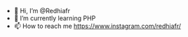 - 👋 Hi, I’m @Redhiafr
- 🌱 I’m currently learning PHP
- 📫 How to reach me https://www.instagram.com/redhiafr/

<!---
Redhiafr/Redhiafr is a ✨ special ✨ repository because its `README.md` (this file) appears on your GitHub profile.
You can click the Preview link to take a look at your changes.
--->
